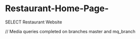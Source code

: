 # Restaurant-Home-Page-
SELECT Restaurant Website


// Media queries completed on branches master and mq_branch
